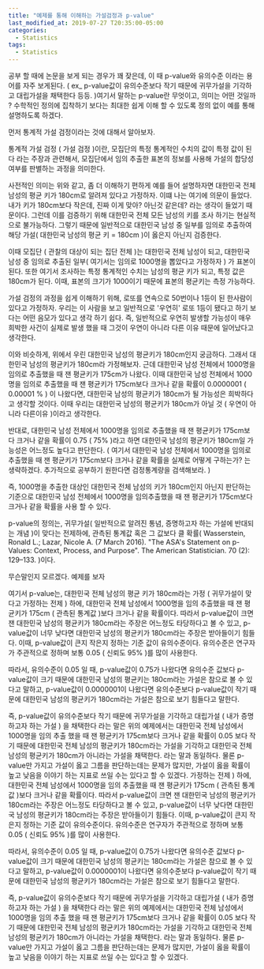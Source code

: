 ```yaml
---
title: "예제를 통해 이해하는 가설검정과 p-value"
last_modified_at: 2019-07-27 T20:35:00-05:00
categories:
  - Statistics
tags:
  - Statistics
---
```


  공부 할 때에 논문을 보게 되는 경우가 꽤 잦은데, 이 때 p-value와 유의수준 이라는 용어를 자주 보게된다. ( ex_ p-value값이 유의수준보다 작기 때문에 귀무가설을 기각하고 대립가설을 채택한다 등등. )여기서 말하는 p-value란 무엇이고, 의미는 어떤 것일까 ? 수학적인 정의에 집착하기 보다는 최대한 쉽게 이해 할 수 있도록 정의 없이 예를 통해 설명하도록 하겠다.

 먼저 통계적 가설 검정이라는 것에 대해서 알아보자.

 통계적 가설 검정 ( 가설 검정 )이란, 모집단의 특정 통계적인 수치의 값이 특정 값이 된다 라는 주장과 관련해서, 모집단에서 임의 추출한 표본의 정보를 사용해 가설의 합당성 여부를 판별하는 과정을 의미한다.

 사전적인 의미는 위와 같고, 좀 더 이해하기 편하게 예를 들어 설명하자면 대한민국 전체 남성의 평균 키가 180cm로 알려져 있다고 가정하자. 이떄 나는 여기에 의문이 들었다. 내가 키가 180cm보다 작은데, 진짜 이게 맞아? 아닌것 같은데? 라는 생각이 들었기 때문이다. 그런데 이를 검증하기 위해 대한민국 전체 모든 남성의 키를 조사 하기는 현실적으로 불가능하다. 그렇기 때문에 일반적으로 대한민국 남성 중 일부를 임의로 추출하여 해당 가설( 대한민국 남성의 평균 키 = 180cm )이 옳은지 아닌지 검증한다.

 이때 모집단 ( 관찰의 대상이 되는 집단 전체 )는 대한민국 전체 남성이 되고, 대한민국 남성 중 임의로 추출된 일부( 여기서는 임의로 1000명을 뽑았다고 가정하자 ) 가 표본이 된다.  또한 여기서 조사하는 특정 통계적인 수치는 남성의 평균 키가 되고, 특정 값은 180cm가 된다. 이때, 표본의 크기가 1000이기 때문에 표본의 평균키는 측정 가능하다.

 가설 검정의 과정을 쉽게 이해하기 위해, 로또를 연속으로 50번이나 1등이 된 한사람이 있다고 가정하자. 우리는 이 사람을 보고 일반적으로 '우연히' 로또 1등이 됐다고 하기 보다는 어떤 음모가 있다고 생각 하기 쉽다. 즉, 일반적으로 우연히 발생할 가능성이 매우 희박한 사건이 실제로 발생 했을 때 그것이 우연이 아니라 다른 이유 때문에 일어났다고 생각한다.  

 이와 비슷하게, 위에서 우린 대한민국 남성의 평균키가 180cm인지 궁금하다. 그래서 대한민국 남성의 평균키가 180cm라 가정해보자. 근데 대한민국 남성 전체에서 1000명을 임의로 추출했을 때 잰 평균키가 175cm가 나왔다. 이때 대한민국 남성 전체에서 1000명을 임의로 추출했을 때 잰 평균키가 175cm보다 크거나 같을 확률이 0.0000001 ( 0.00001 % ) 이 나왔다면, 대한민국 남성의 평균키가 180cm가 될 가능성은 희박하다고 생각할 것이다. 이때 우리는 대한민국 남성의 평균키가 180cm가 아닐 것 ( 우연이 아니라 다른이유 )이라고 생각한다.

 반대로, 대한민국 남성 전체에서 1000명을 임의로 추출했을 때 잰 평균키가 175cm보다 크거나 같을 확률이 0.75 ( 75% )라고 하면 대한민국 남성의 평균키가 180cm일 가능성은 어느정도 높다고 판단한다. ( 여기서 대한민국 남성 전체에서 1000명을 임의로 추출했을 때 잰 평균키가 175cm보다 크거나 같을 확률을 실제로 어떻게 구하는가? 는 생략하겠다. 추가적으로 공부하기 원한다면 검정통계량을 검색해보라. )

 즉, 1000명을 추출한 대상인 대한민국 전체 남성의 키가 180cm인지 아닌지 판단하는 기준으로 대한민국 남성 전체에서 1000명을 임의추출했을 때 잰 평균키가 175cm보다 크거나 같을 확률을 사용 할 수 있다.

 p-value의 정의는, 귀무가설( 일반적으로 알려진 통념, 증명하고자 하는 가설에 반대되는 개념 )이 맞다는 전제하에, 관측된 통계값 혹은 그 값보다 클 확률( Wasserstein, Ronald L.; Lazar, Nicole A. (7 March 2016). "The ASA's Statement on p-Values: Context, Process, and Purpose". The American Statistician. 70 (2): 129–133. )이다.

 무슨말인지 모르겠다. 예제를 보자

 여기서 p-value는, 대한민국 전체 남성의 평균 키가 180cm라는 가정 ( 귀무가설이 맞다고 가정하는 전제 ) 하에, 대한민국 전체 남성에서 1000명을 임의 추출했을 때 잰 평균키가 175cm ( 관측된 통계값 )보다 크거나 같을 확률이다. 따라서 p-value값이 크면 잰 대한민국 남성의 평균키가 180cm라는 주장은 어느정도 타당하다고 볼 수 있고, p-value값이 너무 낮다면 대한민국 남성의 평균키가 180cm라는 주장은 받아들이기 힘들다. 이때, p-value값이 큰지 작은지 정하는 기준 값이 유의수준이다. 유의수준은 연구자가 주관적으로 정하며 보통 0.05 ( 신뢰도 95% )를 많이 사용한다.

 따라서, 유의수준이 0.05 일 때, p-value값이 0.75가 나왔다면 유의수준 값보다 p-value값이 크기 때문에 대한민국 남성의 평균키는 180cm라는 가설은 참으로 볼 수 있다고 말하고, p-value값이 0.0000001이 나왔다면 유의수준보다 p-value값이 작기 때문에 대한민국 남성의 평균키가 180cm라는 가설은 참으로 보기 힘들다고 말한다.  

 즉, p-value값이 유의수준보다 작기 때문에 귀무가설을 기각하고 대립가설 ( 내가 증명하고자 하는 가설 ) 을 채택한다 라는 말은 위의 예제에서는 대한민국 전체 남성에서 1000명을 임의 추출 했을 때 잰 평균키가 175cm보다 크거나 같을 확률이 0.05 보다 작기 때문에 대한민국 전체 남성의 평균키가 180cm라는 가설을 기각하고 대한민국 전체 남성의 평균키가 180cm가 아니라는 가설을 채택한다. 라는 말과 동일하다. 물론 p-value만 가지고 가설이 옳고 그름을 판단하는데는 문제가 많지만, 가설이 옳을 확률이 높고 낮음을 이야기 하는 지표로 쓰일 수는 있다고 할 수 있겠다.  가정하는 전제 ) 하에, 대한민국 전체 남성에서 1000명을 임의 추출했을 때 잰 평균키가 175cm ( 관측된 통계값 )보다 크거나 같을 확률이다. 따라서 p-value값이 크면 잰 대한민국 남성의 평균키가 180cm라는 주장은 어느정도 타당하다고 볼 수 있고, p-value값이 너무 낮다면 대한민국 남성의 평균키가 180cm라는 주장은 받아들이기 힘들다. 이때, p-value값이 큰지 작은지 정하는 기준 값이 유의수준이다. 유의수준은 연구자가 주관적으로 정하며 보통 0.05 ( 신뢰도 95% )를 많이 사용한다.

 따라서, 유의수준이 0.05 일 때, p-value값이 0.75가 나왔다면 유의수준 값보다 p-value값이 크기 때문에 대한민국 남성의 평균키는 180cm라는 가설은 참으로 볼 수 있다고 말하고, p-value값이 0.0000001이 나왔다면 유의수준보다 p-value값이 작기 때문에 대한민국 남성의 평균키가 180cm라는 가설은 참으로 보기 힘들다고 말한다.  

 즉, p-value값이 유의수준보다 작기 때문에 귀무가설을 기각하고 대립가설 ( 내가 증명하고자 하는 가설 ) 을 채택한다 라는 말은 위의 예제에서는 대한민국 전체 남성에서 1000명을 임의 추출 했을 때 잰 평균키가 175cm보다 크거나 같을 확률이 0.05 보다 작기 때문에 대한민국 전체 남성의 평균키가 180cm라는 가설을 기각하고 대한민국 전체 남성의 평균키가 180cm가 아니라는 가설을 채택한다. 라는 말과 동일하다. 물론 p-value만 가지고 가설이 옳고 그름을 판단하는데는 문제가 많지만, 가설이 옳을 확률이 높고 낮음을 이야기 하는 지표로 쓰일 수는 있다고 할 수 있겠다.
